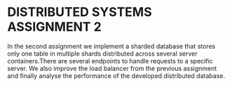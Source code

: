 # DISTRIBUTED SYSTEMS ASSIGNMENT 2
In the second assignment we implement a sharded database that stores only one table in multiple shards distributed across several server containers.There are several endpoints to handle requests to a specific server.
We also improve the load balancer from the previous assignment and finally analyse the performance of the developed distributed database.


